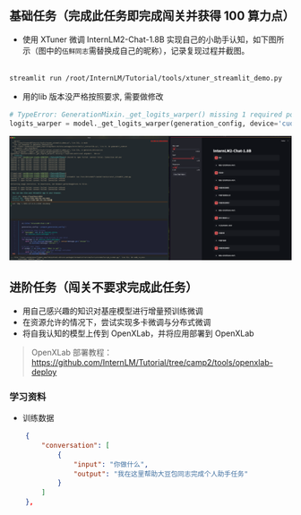 





## 基础任务（完成此任务即完成闯关并获得 100 算力点）

- 使用 XTuner 微调 InternLM2-Chat-1.8B 实现自己的小助手认知，如下图所示（图中的`伍鲜同志`需替换成自己的昵称），记录复现过程并截图。

```bash

streamlit run /root/InternLM/Tutorial/tools/xtuner_streamlit_demo.py

```

- 用的lib 版本没严格按照要求, 需要做修改
```python
# TypeError: GenerationMixin._get_logits_warper() missing 1 required positional argument: 'device'
logits_warper = model._get_logits_warper(generation_config, device='cuda' 

```




![](./assets/2024-08-19-11-25.png)



## 进阶任务（闯关不要求完成此任务）

- 用自己感兴趣的知识对基座模型进行增量预训练微调
- 在资源允许的情况下，尝试实现多卡微调与分布式微调
- 将自我认知的模型上传到 OpenXLab，并将应用部署到 OpenXLab

> OpenXLab 部署教程：https://github.com/InternLM/Tutorial/tree/camp2/tools/openxlab-deploy




###  学习资料

-  训练数据
```json
    {
        "conversation": [
            {
                "input": "你做什么",
                "output": "我在这里帮助大豆包同志完成个人助手任务"
            }
        ]
    },

```



